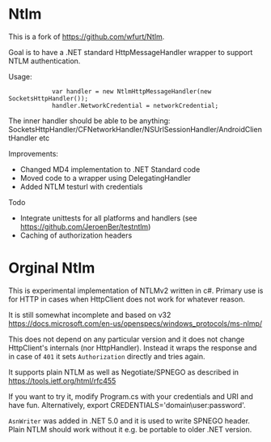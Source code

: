 # Ntlm

This is a fork of https://github.com/wfurt/Ntlm.

Goal is to have a .NET standard HttpMessageHandler wrapper to support NTLM authentication.

Usage:
```
            var handler = new NtlmHttpMessageHandler(new SocketsHttpHandler());
            handler.NetworkCredential = networkCredential;
```

The inner handler should be able to be anything: SocketsHttpHandler/CFNetworkHandler/NSUrlSessionHandler/AndroidClientHandler etc

Improvements:
- Changed MD4 implementation to .NET Standard code
- Moved code to a wrapper using DelegatingHandler
- Added NTLM testurl with credentials

Todo
- Integrate unittests for all platforms and handlers (see https://github.com/JeroenBer/testntlm)
- Caching of authorization headers


# Orginal Ntlm

This is experimental implementation of NTLMv2 written in c#.
Primary use is for HTTP in cases when HttpClient does not work for whatever reason. 

It is still somewhat incomplete and based on v32 https://docs.microsoft.com/en-us/openspecs/windows_protocols/ms-nlmp/

This does not depend on any particular version and it does not change HttpClient's internals (nor HttpHandler).
Instead it wraps the response and in case of `401` it sets `Authorization` directly and tries again.

It supports plain NTLM as well as Negotiate/SPNEGO as described in https://tools.ietf.org/html/rfc455

If you want to try it, modify Program.cs with your credentials and URI and have fun.
Alternatively, export CREDENTIALS='domain\user:password'. 

`AsnWriter` was added in .NET 5.0 and it is used to write SPNEGO header. Plain NTLM should work without it e.g. be portable to older .NET version. 
